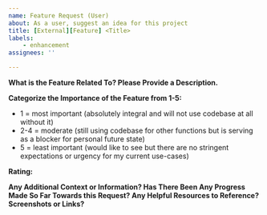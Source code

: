 ```yaml
---
name: Feature Request (User)
about: As a user, suggest an idea for this project
title: [External][Feature] <Title>
labels:
    - enhancement
assignees: ''

---
```


**What is the Feature Related To? Please Provide a Description.**

**Categorize the Importance of the Feature from 1-5:**
* 1 = most important (absolutely integral and will not use codebase at all without it)
* 2-4 = moderate (still using codebase for other functions but is serving as a blocker for personal future state)
* 5 = least important (would like to see but there are no stringent expectations or urgency for my current use-cases)  

**Rating:**

**Any Additional Context or Information? Has There Been Any Progress Made So Far Towards this Request? Any Helpful Resources to Reference? Screenshots or Links?**


